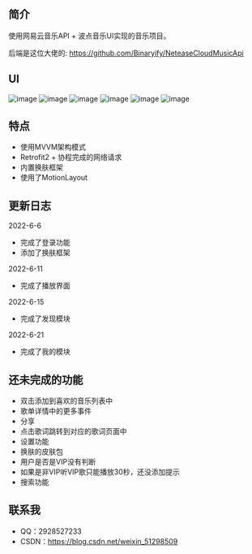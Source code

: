 ## 简介

使用网易云音乐API + 波点音乐UI实现的音乐项目。

后端是这位大佬的: https://github.com/Binaryify/NeteaseCloudMusicApi

## UI
![image](img/img1.jpg)
![image](img/img2.jpg)
![image](img/img3.jpg)
![image](img/img4.jpg)
![image](img/img5.jpg)
![image](img/img6.jpg)

## 特点
* 使用MVVM架构模式
* Retrofit2 + 协程完成的网络请求
* 内置换肤框架
* 使用了MotionLayout

## 更新日志

2022-6-6
* 完成了登录功能
* 添加了换肤框架

2022-6-11
* 完成了播放界面

2022-6-15
* 完成了发现模块

2022-6-21
* 完成了我的模块

## 还未完成的功能

* 双击添加到喜欢的音乐列表中
* 歌单详情中的更多事件
* 分享
* 点击歌词跳转到对应的歌词页面中
* 设置功能
* 换肤的皮肤包
* 用户是否是VIP没有判断
* 如果是非VIP听VIP歌只能播放30秒，还没添加提示
* 搜索功能


## 联系我

* QQ：2928527233
* CSDN：https://blog.csdn.net/weixin_51298509

